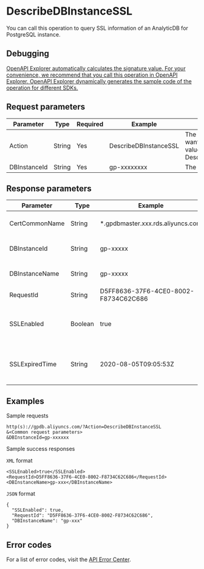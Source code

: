 # DescribeDBInstanceSSL

You can call this operation to query SSL information of an AnalyticDB for PostgreSQL instance.

## Debugging

[OpenAPI Explorer automatically calculates the signature value. For your convenience, we recommend that you call this operation in OpenAPI Explorer. OpenAPI Explorer dynamically generates the sample code of the operation for different SDKs.](https://api.aliyun.com/#product=gpdb&api=DescribeDBInstanceSSL&type=RPC&version=2016-05-03)

## Request parameters

|Parameter|Type|Required|Example|Description|
|---------|----|--------|-------|-----------|
|Action|String|Yes|DescribeDBInstanceSSL|The operation that you want to perform. Set the value to DescribeDBInstanceSSL. |
|DBInstanceId|String|Yes|gp-xxxxxxxx|The ID of the instance. |

## Response parameters

|Parameter|Type|Example|Description|
|---------|----|-------|-----------|
|CertCommonName|String|\*.gpdbmaster.xxx.rds.aliyuncs.com|The name of the SSL certificate. |
|DBInstanceId|String|gp-xxxxx|The ID of the instance. |
|DBInstanceName|String|gp-xxxxx|The name of the instance. |
|RequestId|String|D5FF8636-37F6-4CE0-8002-F8734C62C686|The ID of the request. |
|SSLEnabled|Boolean|true|Indicates whether SSL encryption is enabled. |
|SSLExpiredTime|String|2020-08-05T09:05:53Z|The expiration time of the SSL certificate. |

## Examples

Sample requests

```
http(s)://gpdb.aliyuncs.com/?Action=DescribeDBInstanceSSL
&<Common request parameters>
&DBInstanceId=gp-xxxxxx
```

Sample success responses

`XML` format

```
<SSLEnabled>true</SSLEnabled>
<RequestId>D5FF8636-37F6-4CE0-8002-F8734C62C686</RequestId>
<DBInstanceName>gp-xxx</DBInstanceName>
```

`JSON` format

```
{
  "SSLEnabled": true,
  "RequestId": "D5FF8636-37F6-4CE0-8002-F8734C62C686",
  "DBInstanceName": "gp-xxx"
}
```

## Error codes

For a list of error codes, visit the [API Error Center](https://error-center.alibabacloud.com/status/product/gpdb).

